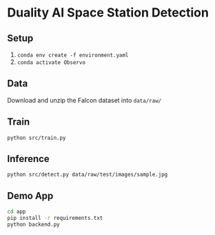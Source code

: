 # Duality AI Space Station Detection  
## Setup  
1. `conda env create -f environment.yaml`  
2. `conda activate Observo`  

## Data  
Download and unzip the Falcon dataset into `data/raw/`  

## Train  
`python src/train.py`  

## Inference  
`python src/detect.py data/raw/test/images/sample.jpg`  

## Demo App  
```bash
cd app
pip install -r requirements.txt
python backend.py